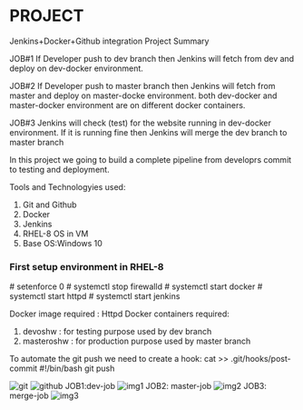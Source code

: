 # PROJECT
Jenkins+Docker+Github integration
Project Summary

JOB#1
If Developer push to dev branch then Jenkins will fetch from dev and deploy on dev-docker environment.

JOB#2
If Developer push to master branch then Jenkins will fetch from master and deploy on master-docke environment.
both dev-docker and master-docker environment are on different docker containers.

JOB#3
Jenkins will check (test) for the website running in dev-docker environment. If it is running fine then Jenkins will merge the dev branch to master branch


In this project we going to build a complete pipeline from developrs commit to testing and deployment.

Tools and Technologyies used:
1. Git and Github
2. Docker
3. Jenkins
4. RHEL-8 OS in VM
5. Base OS:Windows 10

<H3>First setup environment in RHEL-8 </H3>
# setenforce 0
# systemctl stop firewalld
# systemctl start docker
# systemctl start httpd
# systemctl start jenkins

Docker image required : Httpd
Docker containers required: 
1. devoshw : for testing purpose used by dev branch
2. masteroshw : for production purpose used by master branch

To automate the git push we need to create a hook:
cat >> .git/hooks/post-commit
#!/bin/bash
git push

![git](https://github.com/rohitm17/LW-HomeWork/blob/master/Screenshots/git.png)
![github](https://github.com/rohitm17/LW-HomeWork/blob/master/Screenshots/github.png)
JOB1:dev-job
![img1](https://github.com/rohitm17/LW-HomeWork/blob/master/Screenshots/Screenshot_2020-05-07%20dev-job%20Config%20%5BJenkins%5D.png)
JOB2: master-job
![img2](https://github.com/rohitm17/LW-HomeWork/blob/master/Screenshots/Screenshot_2020-05-07%20master-job%20Config%20%5BJenkins%5D.png)
JOB3: merge-job
![img3](https://github.com/rohitm17/LW-HomeWork/blob/master/Screenshots/Screenshot_2020-05-07%20merge-job%20Config%20%5BJenkins%5D.png)




